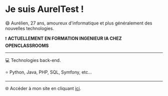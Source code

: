 # Je suis AurelTest !
😄 Aurélien, 27 ans, amoureux d'informatique et plus généralement des nouvelles technologies.

❗ **ACTUELLEMENT EN FORMATION INGENIEUR IA CHEZ OPENCLASSROOMS**

------------
💻 Technologies back-end.

⭐ Python, Java, PHP, SQL, Symfony, etc...

------------

🌐 Accéder à mon site en cliquant [ici](http://www.aureltest.fr "ici").
